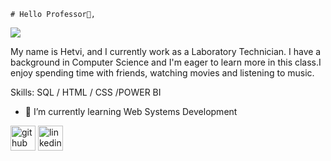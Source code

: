     # Hello Professor👋,
  ![](https://www.thedigitalsalesinstitute.com/wp-content/uploads/2020/05/res4-1536x1024.png)
  
   My name is Hetvi, and I currently work as a Laboratory Technician. I have a background in Computer Science and I'm eager to learn more in this class.I enjoy spending time with friends, watching movies and listening to music.




Skills: SQL / HTML / CSS /POWER BI

- 🌱 I’m currently learning Web Systems Development 


[<img src='https://cdn.jsdelivr.net/npm/simple-icons@3.0.1/icons/github.svg' alt='github' height='40'>](https://github.com/hnp36)  [<img src='https://cdn.jsdelivr.net/npm/simple-icons@3.0.1/icons/linkedin.svg' alt='linkedin' height='40'>](https://www.linkedin.com/in/patelhetvi1097@gmail.com/)  

